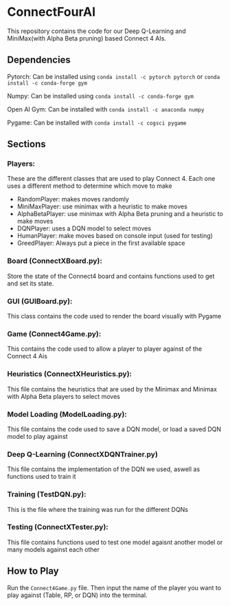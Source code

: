 # ConnectFourAI

This repository contains the code for our Deep Q-Learning and MiniMax(with Alpha Beta pruning) based Connect 4 AIs.

## Dependencies
Pytorch: Can be installed using `conda install -c pytorch pytorch` or `conda install -c conda-forge gym`

Numpy: Can be installed using `conda install -c conda-forge gym`

Open AI Gym: Can be installed with `conda install -c anaconda numpy`

Pygame: Can be installed with `conda install -c cogsci pygame`


## Sections

### Players:
These are the different classes that are used to play Connect 4. Each one uses a different method to determine which move to make
- RandomPlayer: makes moves randomly
- MiniMaxPlayer: use minimax with a heuristic to make moves
- AlphaBetaPlayer: use minimax with Alpha Beta pruning and a heuristic to make moves
- DQNPlayer: uses a DQN model to select moves
- HumanPlayer: make moves based on console input (used for testing)
- GreedPlayer: Always put a piece in the first available space

### Board (ConnectXBoard.py):
Store the state of the Connect4 board and contains functions used to get and set its state.

### GUI (GUIBoard.py):
This class contains the code used to render the board visually with Pygame

### Game (Connect4Game.py):
This contains the code used to allow a player to player against of the Connect 4 Ais

### Heuristics (ConnectXHeuristics.py):
This file contains the heuristics that are used by the Minimax and Minimax with Alpha Beta players to select moves

### Model Loading (ModelLoading.py):
This file contains the code used to save a DQN model, or load a saved DQN model to play against

### Deep Q-Learning (ConnectXDQNTrainer.py)
This file contains the implementation of the DQN we used, aswell as functions used to train it

### Training (TestDQN.py):
This is the file where the training was run for the different DQNs

### Testing (ConnectXTester.py):
This file contains functions used to test one model agaisnt another model or many models against each other


## How to Play

Run the `Connect4Game.py` file. Then input the name of the player you want to play against (Table, RP, or DQN) into the terminal.



